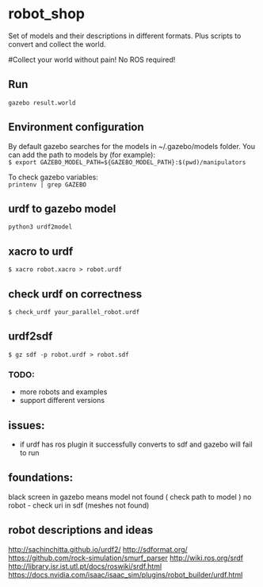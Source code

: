 # robot_shop
Set of models and their descriptions in different formats. Plus scripts to convert and collect the world.  

#Collect your world without pain!
No ROS required!

## Run
```gazebo result.world```

## Environment configuration
By default gazebo searches for the models in ~/.gazebo/models folder. 
You can add the path to models by (for example):  
```$ export GAZEBO_MODEL_PATH=${GAZEBO_MODEL_PATH}:$(pwd)/manipulators```

To check gazebo variables:  
```printenv | grep GAZEBO```

## urdf to gazebo model
```python3 urdf2model ```

## xacro to urdf
```$ xacro robot.xacro > robot.urdf ```

## check urdf on correctness
```$ check_urdf your_parallel_robot.urdf```

## urdf2sdf
```$ gz sdf -p robot.urdf > robot.sdf```

### TODO:
- more robots and examples
- support different versions

## issues:
- if urdf has ros plugin it successfully converts to sdf and gazebo will fail to run  

## foundations:
black screen in gazebo means model not found ( check path to model )
no robot - check uri in sdf (meshes not found)

## robot descriptions and ideas

http://sachinchitta.github.io/urdf2/
http://sdformat.org/
https://github.com/rock-simulation/smurf_parser
http://wiki.ros.org/srdf
http://library.isr.ist.utl.pt/docs/roswiki/srdf.html
https://docs.nvidia.com/isaac/isaac_sim/plugins/robot_builder/urdf.html
